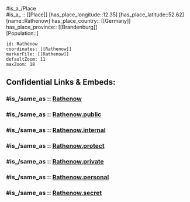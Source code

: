 ﻿---
confidential: public
isDeleted: false
location:
- 52.62
- 12.35
mapmarker: city
mapzoom:
- 7
- 12
SpocWebEntityId: 33642
tags:
- geo/City
type: City
---

#is_a_/Place  
#is_a_ :: [[Place]] 
[has_place_longitude::12.35] 
[has_place_latitude::52.62] 
[name::Rathenow] 
has_place_country:: [[Germany]]  
has_place_province:: [[Brandenburg]]  
[Population::] 



```leaflet
id: Rathenow
coordinates: [[Rathenow]] 
markerFile: [[Rathenow]] 
defaultZoom: 11 
maxZoom: 18
```


## Confidential Links & Embeds: 

### #is_/same_as :: [Rathenow](/_Standards/Earth/Continent/Europe/Europe~Central/Germany/Germany~East/Brandenburg/counties~Brandenburg/Havelland/cities~Havelland/Rathenow.md) 

### #is_/same_as :: [Rathenow.public](/_public/Earth/Continent/Europe/Europe~Central/Germany/Germany~East/Brandenburg/counties~Brandenburg/Havelland/cities~Havelland/Rathenow.public.md) 

### #is_/same_as :: [Rathenow.internal](/_internal/Earth/Continent/Europe/Europe~Central/Germany/Germany~East/Brandenburg/counties~Brandenburg/Havelland/cities~Havelland/Rathenow.internal.md) 

### #is_/same_as :: [Rathenow.protect](/_protect/Earth/Continent/Europe/Europe~Central/Germany/Germany~East/Brandenburg/counties~Brandenburg/Havelland/cities~Havelland/Rathenow.protect.md) 

### #is_/same_as :: [Rathenow.private](/_private/Earth/Continent/Europe/Europe~Central/Germany/Germany~East/Brandenburg/counties~Brandenburg/Havelland/cities~Havelland/Rathenow.private.md) 

### #is_/same_as :: [Rathenow.personal](/_personal/Earth/Continent/Europe/Europe~Central/Germany/Germany~East/Brandenburg/counties~Brandenburg/Havelland/cities~Havelland/Rathenow.personal.md) 

### #is_/same_as :: [Rathenow.secret](/_secret/Earth/Continent/Europe/Europe~Central/Germany/Germany~East/Brandenburg/counties~Brandenburg/Havelland/cities~Havelland/Rathenow.secret.md)

